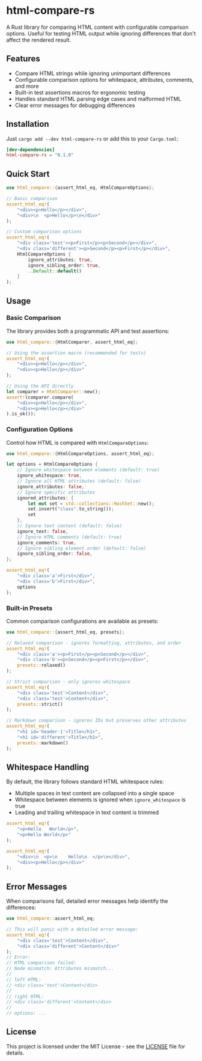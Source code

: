 # html-compare-rs

A Rust library for comparing HTML content with configurable comparison options. Useful for testing HTML output while ignoring differences that don't affect the rendered result.

## Features

- Compare HTML strings while ignoring unimportant differences
- Configurable comparison options for whitespace, attributes, comments, and more
- Built-in test assertions macros for ergonomic testing
- Handles standard HTML parsing edge cases and malformed HTML
- Clear error messages for debugging differences

## Installation

Just `cargo add --dev html-compare-rs` or add this to your `Cargo.toml`:

```toml
[dev-dependencies]
html-compare-rs = "0.1.0"
```

## Quick Start

```rust
use html_compare::{assert_html_eq, HtmlCompareOptions};

// Basic comparison
assert_html_eq!(
    "<div><p>Hello</p></div>",
    "<div>\n  <p>Hello</p>\n</div>"
);

// Custom comparison options
assert_html_eq!(
    "<div class='test'><p>First</p><p>Second</p></div>",
    "<div class='different'><p>Second</p><p>First</p></div>",
    HtmlCompareOptions {
        ignore_attributes: true,
        ignore_sibling_order: true,
        ..Default::default()
    }
);
```

## Usage

### Basic Comparison

The library provides both a programmatic API and test assertions:

```rust
use html_compare::{HtmlComparer, assert_html_eq};

// Using the assertion macro (recommended for tests)
assert_html_eq!(
    "<div><p>Hello</p></div>",
    "<div><p>Hello</p></div>"
);

// Using the API directly
let comparer = HtmlComparer::new();
assert!(comparer.compare(
    "<div><p>Hello</p></div>",
    "<div><p>Hello</p></div>"
).is_ok());
```

### Configuration Options

Control how HTML is compared with `HtmlCompareOptions`:

```rust
use html_compare::{HtmlCompareOptions, assert_html_eq};

let options = HtmlCompareOptions {
    // Ignore whitespace between elements (default: true)
    ignore_whitespace: true,
    // Ignore all HTML attributes (default: false)
    ignore_attributes: false,
    // Ignore specific attributes
    ignored_attributes: {
        let mut set = std::collections::HashSet::new();
        set.insert("class".to_string());
        set
    },
    // Ignore text content (default: false)
    ignore_text: false,
    // Ignore HTML comments (default: true)
    ignore_comments: true,
    // Ignore sibling element order (default: false)
    ignore_sibling_order: false,
};

assert_html_eq!(
    "<div class='a'>First</div>",
    "<div class='b'>First</div>",
    options
);
```

### Built-in Presets

Common comparison configurations are available as presets:

```rust
use html_compare::{assert_html_eq, presets};

// Relaxed comparison - ignores formatting, attributes, and order
assert_html_eq!(
    "<div class='a'><p>First</p><p>Second</p></div>",
    "<div class='b'><p>Second</p><p>First</p></div>",
    presets::relaxed()
);

// Strict comparison - only ignores whitespace
assert_html_eq!(
    "<div class='test'>Content</div>",
    "<div class='test'>Content</div>",
    presets::strict()
);

// Markdown comparison - ignores IDs but preserves other attributes
assert_html_eq!(
    "<h1 id='header-1'>Title</h1>",
    "<h1 id='different'>Title</h1>",
    presets::markdown()
);
```

## Whitespace Handling

By default, the library follows standard HTML whitespace rules:
- Multiple spaces in text content are collapsed into a single space
- Whitespace between elements is ignored when `ignore_whitespace` is true
- Leading and trailing whitespace in text content is trimmed

```rust
assert_html_eq!(
    "<p>Hello   World</p>",
    "<p>Hello World</p>"
);

assert_html_eq!(
    "<div>\n  <p>\n    Hello\n  </p>\n</div>",
    "<div><p>Hello</p></div>"
);
```

## Error Messages

When comparisons fail, detailed error messages help identify the differences:

```rust
use html_compare::assert_html_eq;

// This will panic with a detailed error message:
assert_html_eq!(
    "<div class='test'>Content</div>",
    "<div class='different'>Content</div>"
);
// Error:
// HTML comparison failed:
// Node mismatch: Attributes mismatch...
// 
// left HTML:
// <div class='test'>Content</div>
// 
// right HTML:
// <div class='different'>Content</div>
//
// options: ...
```

## License

This project is licensed under the MIT License - see the [LICENSE](LICENSE) file for details.
